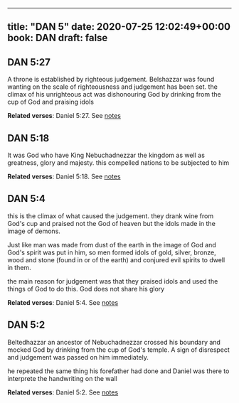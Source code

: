 
---
title: "DAN 5"
date: 2020-07-25 12:02:49+00:00
book: DAN
draft: false
---

## DAN 5:27

A throne is established by righteous judgement. Belshazzar was found wanting on the scale of righteousness and judgement has been set. the climax of his unrighteous act was dishonouring God by drinking from the cup of God and praising idols

**Related verses**: Daniel 5:27. See [notes](https://my.bible.com/notes/3481461645682401951)


## DAN 5:18

It was God who have King Nebuchadnezzar the kingdom as well as greatness, glory and majesty. this compelled nations to be subjected to him

**Related verses**: Daniel 5:18. See [notes](https://my.bible.com/notes/3481457709227434590)


## DAN 5:4

this is the climax of what caused the judgement. they drank wine from God's cup and praised not the God of heaven but the idols made in the image of demons.

Just like man was made from dust of the earth in the image of God and God's spirit was put in him, so men formed idols of gold, silver, bronze, wood and stone (found in or of the earth) and conjured evil spirits to dwell in them.

the main reason for judgement was that they praised idols and used the things of God to do this. God does not share his glory

**Related verses**: Daniel 5:4. See [notes](https://my.bible.com/notes/3481439917602234720)


## DAN 5:2

Beltedhazzar an ancestor of Nebuchadnezzar crossed his boundary and mocked God by drinking from the cup of God's temple. A sign of disrespect and judgement was passed on him immediately.

he repeated the same thing his forefather had done and Daniel was there to interprete the handwriting on the wall

**Related verses**: Daniel 5:2. See [notes](https://my.bible.com/notes/3481436491224965431)

